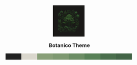 <h3 align="center">
	<img src="https://github.com/BotanicoTheme/.github/blob/main/profile/logo.png" width="100" alt="Logo"/><br/>
	<img src="https://github.com/BotanicoTheme/.github/blob/main/profile/transparent.png" height="30" width="0px"/>
	Botanico Theme
</h3>

<p align="center">
  <img src="https://github.com/BotanicoTheme/.github/blob/main/profile/Palette.png" height="20" width="400" alt="Palette"/>
</p>

